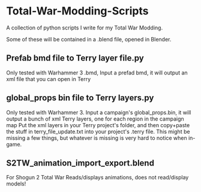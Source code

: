 # Total-War-Modding-Scripts
A collection of python scripts I write for my Total War Modding.

Some of these will be contained in a .blend file, opened in Blender.


## Prefab bmd file to Terry layer file.py

Only tested with Warhammer 3 .bmd,
Input a prefad bmd, it will output an xml file that you can open in Terry


## global_props bin file to Terry layers.py

Only tested with Warhammer 3.
Input a campaign's global_props.bin, it will output a bunch of xml Terry layers, one for each region in the campaign map
Put the xml layers in your Terry project's folder, and then copy+paste the stuff in terry_file_update.txt into your project's .terry file.
This might be missing a few things, but whatever is missing is very hard to notice when in-game.

## S2TW_animation_import_export.blend 

For Shogun 2 Total War
Reads/displays animations, does not read/display models!
